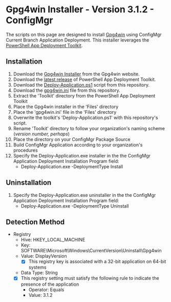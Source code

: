 # Gpg4win Installer - Version 3.1.2 - ConfigMgr

The scripts on this page are designed to install [Gpg4win](https://www.gpg4win.org/index.html) using ConfigMgr Current Branch Application Deployment. This installer leverages the [PowerShell App Deployment Toolkit](http://psappdeploytoolkit.com/).

## Installation

1. Download the [Gpg4win Installer](https://files.gpg4win.org/gpg4win-3.0.3.exe) from the Gpg4win website.
1. Download the [latest release](https://github.com/PSAppDeployToolkit/PSAppDeployToolkit/releases/latest) of PowerShell App Deployment Toolkit.
1. Download the [Deploy-Application.ps1](https://github.com/aentringer/CMAppScripts/raw/master/Gpg4win/Deploy-Application.ps1) script from this repository.
1. Download the [gpg4win.ini](https://github.com/aentringer/CMAppScripts/raw/master/Gpg4win/Files/gpg4win.ini) file from this repository.
1. Extract the 'Toolkit' directory from the PowerShell App Deployment Toolkit
1. Place the Gpg4win installer in the 'Files' directory
1. Place the 'gpg4win.ini' file in the 'Files' directory
1. Overwrite the toolkit's 'Deploy-Application.ps1' with this repository's script.
1. Rename 'Toolkit' directory to follow your organization's naming scheme (*version number, perhaps*)
1. Place the directory on your ConfigMgr Package Source
1. Build ConfigMgr Application according to your organization's procedures
1. Specify the Deploy-Application.exe installer in the the ConfigMgr Application Deployment Installation Program field:
    * Deploy-Application.exe -DeploymentType Install

## Uninstallation

1. Specify the Deploy-Application.exe uninstaller in the the ConfigMgr Application Deployment Installation Program field:
    * Deploy-Application.exe -DeploymentType Uninstall

## Detection Method

* Registry
  * Hive: HKEY_LOCAL_MACHINE
  * Key: SOFTWARE\Microsoft\Windows\CurrentVersion\Uninstall\Gpg4win
  * Value: DisplayVersion
    * [X] This registry key is associated with a 32-bit application on 64-bit systems
  * Data Type: String
  * [X] This registry setting must satisfy the following rule to indicate the presence of the application
    * Operator: Equals
    * Value: 3.1.2
